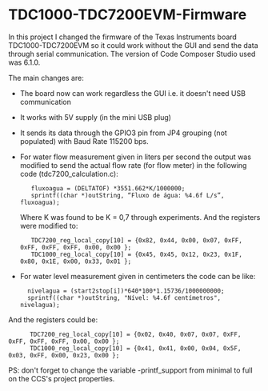 # TDC1000-TDC7200EVM-Firmware
In this project I changed the firmware of the Texas Instruments board TDC1000-TDC7200EVM so it could work without the GUI and send the data through serial communication. The version of Code Composer Studio used was 6.1.0.

The main changes are:
 - The board now can work regardless the GUI i.e. it doesn't need USB communication
 - It works with 5V supply (in the mini USB plug)
 - It sends its data through the GPIO3 pin from JP4 grouping (not populated) with Baud Rate 115200 bps.
 - For water flow measurement given in liters per second the output was modified to send the actual flow rate (for flow meter) in the following code (tdc7200_calculation.c):
 
          fluxoagua = (DELTATOF) *3551.662*K/1000000;
          sprintf((char *)outString, “Fluxo de água: %4.6f L/s”, fluxoagua); 
          
   Where K was found to be K = 0,7 through experiments. And the registers were modified to:
   
          TDC7200_reg_local_copy[10] = {0x82, 0x44, 0x00, 0x07, 0xFF, 0xFF, 0xFF, 0xFF, 0x00, 0x00 }; 
          TDC1000_reg_local_copy[10] = {0x45, 0x45, 0x12, 0x23, 0x1F, 0x80, 0x1E, 0x00, 0x33, 0x01 };
  
  - For water level measurement given in centimeters the code can be like:
  
          nivelagua = (start2stop[i])*640*100*1.15736/1000000000;
          sprintf((char *)outString, "Nível: %4.6f centímetros", nivelagua);
  
   And the registers could be:
   
          TDC7200_reg_local_copy[10] = {0x02, 0x40, 0x07, 0x07, 0xFF, 0xFF, 0xFF, 0xFF, 0x00, 0x00 }; 
          TDC1000_reg_local_copy[10] = {0x41, 0x41, 0x00, 0x04, 0x5F, 0x03, 0xFF, 0x00, 0x23, 0x00 };
 
 PS: don't forget to change the variable -printf_support from minimal to full on the CCS's project properties.
